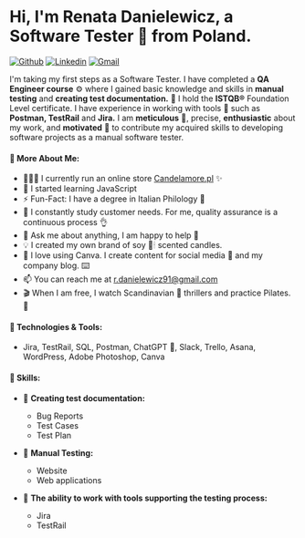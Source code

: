 
<h1>Hi, I'm Renata Danielewicz, a Software Tester 🧐 from Poland.</h1> 


[![Github](https://img.shields.io/badge/-Github-000?style=flat&logo=Github&logoColor=white)](https://github.com/RenataDanielewicz) [![Linkedin](https://img.shields.io/badge/-LinkedIn-blue?style=flat&logo=Linkedin&logoColor=white)](https://www.linkedin.com/in/renata-danielewicz/) [![Gmail](https://img.shields.io/badge/-Gmail-c14438?style=flat&logo=Gmail&logoColor=white)](mailto:r.danielewicz91@gmail.com)


<p>I'm taking my first steps as a Software Tester. I have completed a <b>QA Engineer course</b> ⚙️ where I gained basic knowledge and skills in <b>manual testing</b> and <b>creating test documentation.</b> 📝 I hold the <b>ISTQB®</b> Foundation Level certificate. I have experience in working with tools 🔨 such as <b>Postman, TestRail</b> and <b>Jira.</b> I am <b>meticulous</b> 📐, precise, <b>enthusiastic</b> about my work, and <b>motivated</b> 💪 to contribute my acquired skills to developing software projects as a manual software tester.</p>

#### 🧐 More About Me:

- 👨🏽‍💻 I currently run an online store [Candelamore.pl](https://candelamore.pl/) ✨
- 🌱 I started learning JavaScript
- ⚡️ Fun-Fact: I have a degree in Italian Philology 🍕
- 🧠 I constantly study customer needs. For me, quality assurance is a continuous process 👌
- 💬 Ask me about anything, I am happy to help 🤝
- 💡 I created my own brand of soy 🌿🕯 scented candles.
- 🎨 I love using Canva. I create content for social media 📱 and my company blog. ⌨️
- 📫 You can reach me at r.danielewicz91@gmail.com
- 🎬 When I am free, I watch Scandinavian 🦇 thrillers  and practice Pilates. 🤸

#### 🔨 Technologies & Tools:

- Jira, TestRail, SQL, Postman, ChatGPT  🤖, Slack, Trello, Asana, WordPress, Adobe Photoshop, Canva


#### 🧠 Skills:

- 📝 <b>Creating test documentation:</b>
  - Bug Reports
  - Test Cases
  - Test Plan

- 🤲 <b>Manual Testing:</b> 
  - Website
  - Web applications
- 🔨 <b>The ability to work with tools supporting the testing process:</b>
  - Jira
  - TestRail

